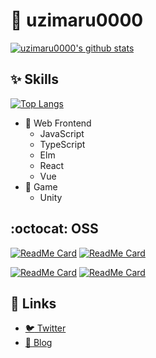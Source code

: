 # :hatching_chick: uzimaru0000

[![uzimaru0000's github stats](https://github-readme-stats.vercel.app/api?username=uzimaru0000&show_icons=true&icon_color=199861&count_private=true)](https://github.com/uzimaru0000)

## :sparkles: Skills

[![Top Langs](https://github-readme-stats.vercel.app/api/top-langs/?username=uzimaru0000&layout=compact&hide=GLSL)](https://github.com/uzimaru0000)

- :art: Web Frontend
  - JavaScript
  - TypeScript
  - Elm
  - React
  - Vue
- :space_invader: Game
  - Unity
  
## :octocat: OSS

[![ReadMe Card](https://github-readme-stats.vercel.app/api/pin/?username=uzimaru0000&repo=UniTEA)](https://github.com/uzimaru0000/UniTEA)
[![ReadMe Card](https://github-readme-stats.vercel.app/api/pin/?username=uzimaru0000&repo=Veauty)](https://github.com/uzimaru0000/Veauty)

[![ReadMe Card](https://github-readme-stats.vercel.app/api/pin/?username=uzimaru0000&repo=uzimaru.com)](https://github.com/uzimaru0000/uzimaru.com)
[![ReadMe Card](https://github-readme-stats.vercel.app/api/pin/?username=uzimaru0000&repo=uzimaru0000.github.io)](https://github.com/uzimaru0000/uzimaru0000.github.io)

## :link: Links

- [:bird: Twitter](https://twitter.com/uzimaru0000)
- [:book: Blog](https://blog.uzimaru.com)
